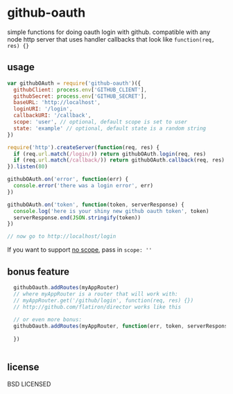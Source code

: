 # github-oauth

simple functions for doing oauth login with github. compatible with any node http server that uses handler callbacks that look like `function(req, res) {}`

## usage

```javascript
var githubOAuth = require('github-oauth')({
  githubClient: process.env['GITHUB_CLIENT'],
  githubSecret: process.env['GITHUB_SECRET'],
  baseURL: 'http://localhost',
  loginURI: '/login',
  callbackURI: '/callback',
  scope: 'user', // optional, default scope is set to user
  state: 'example' // optional, default state is a random string
})

require('http').createServer(function(req, res) {
  if (req.url.match(/login/)) return githubOAuth.login(req, res)
  if (req.url.match(/callback/)) return githubOAuth.callback(req, res)
}).listen(80)

githubOAuth.on('error', function(err) {
  console.error('there was a login error', err)
})

githubOAuth.on('token', function(token, serverResponse) {
  console.log('here is your shiny new github oauth token', token)
  serverResponse.end(JSON.stringify(token))
})

// now go to http://localhost/login
```

If you want to support [no scope](https://developer.github.com/v3/oauth/#scopes), pass in `scope: ''`

## bonus feature

```javascript
  githubOauth.addRoutes(myAppRouter)
  // where myAppRouter is a router that will work with:
  // myAppRouter.get('/github/login', function(req, res) {})
  // http://github.com/flatiron/director works like this
  
  // or even more bonus:
  githubOauth.addRoutes(myAppRouter, function(err, token, serverResponse, tokenResponse) {
    
  })
  
```
## license

BSD LICENSED
